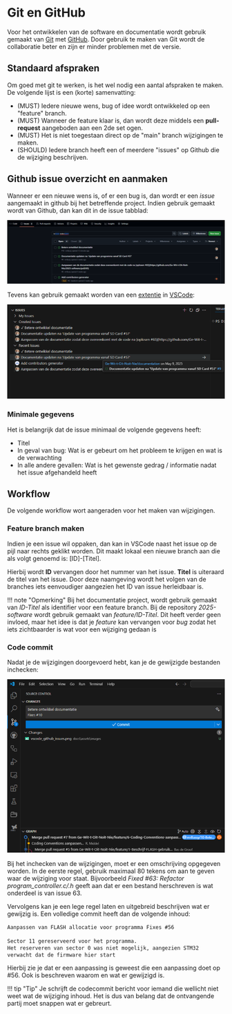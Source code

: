 # Git en GitHub

Voor het ontwikkelen van de software en documentatie wordt gebruik gemaakt van [Git](https://git-scm.com/) met [GitHub](https://github.com/Ge-Wit-t-Oit-Noit-Nie). Door gebruik te maken van Git wordt de collaboratie beter en zijn er minder problemen met de versie.

## Standaard afspraken

Om goed met git te werken, is het wel nodig een aantal afspraken te maken. De volgende lijst is een (korte) samenvatting:

* (MUST) Iedere nieuwe wens, bug of idee wordt ontwikkeled op een "feature" branch.
* (MUST) Wanneer de feature klaar is, dan wordt deze middels een **pull-request** aangeboden aan een 2de set ogen.
* (MUST) Het is niet toegestaan direct op de "main" branch wijzigingen te maken.
* (SHOULD) Iedere branch heeft een of meerdere "issues" op Github die de wijziging beschrijven.

## Github issue overzicht en aanmaken

Wanneer er een nieuwe wens is, of er een bug is, dan wordt er een *issue* aangemaakt in github bij het betreffende project. Indien gebruik gemaakt wordt van Github, dan kan dit in de issue tabblad:

![Plaatje van het issues tabblad op Github](../assets/images/github_issues.png "Github issues")

Tevens kan gebruik gemaakt worden van een [extentie](https://marketplace.visualstudio.com/items?itemName=GitHub.GitHubExtensionforVisualStudio) in [VSCode](https://visualstudio.microsoft.com/):

![Plaatje van het issues sectie in VSCode](../assets/images/vscode_github_issues.png "VSCode Github issues")

### Minimale gegevens

Het is belangrijk dat de issue minimaal de volgende gegevens heeft:

* Titel
* In geval van bug: Wat is er gebeurt om het probleem te krijgen en wat is de verwachting
* In alle andere gevallen: Wat is het gewenste gedrag / informatie nadat het issue afgehandeld heeft

## Workflow

De volgende workflow wort aangeraden voor het maken van wijzigingen.

### Feature branch maken

Indien je een issue wil oppaken, dan kan in VSCode naast het issue op de pijl naar rechts geklikt worden. Dit maakt lokaal een nieuwe branch aan die als volgt genoemd is: \[ID\]-\[Titel\].

Hierbij wordt **ID** vervangen door het nummer van het issue. **Titel** is uiteraard de titel van het issue. Door deze naamgeving wordt het volgen van de branches iets eenvoudiger aangezien het ID van issue herleidbaar is.

!!! note "Opmerking"
    Bij het documentatie project, wordt gebruik gemaakt van *ID-Titel* als identifier voor een feature branch.
    Bij de repository *2025-software* wordt gebruik gemaakt van *feature/ID-Titel*. Dit heeft verder geen invloed, maar het idee is dat je *feature* kan vervangen voor *bug* zodat het iets zichtbaarder is wat voor een wijziging gedaan is

### Code commit

Nadat je de wijzigingen doorgevoerd hebt, kan je de gewijzigde bestanden inchecken:

![Scherm in VSCode voor het inchecken van wijzingen](../assets/images/vscode_github_view_and_accept_changes.png "Wijzigingen inchecken")

Bij het inchecken van de wijzigingen, moet er een omschrijving opgegeven worden. In de eerste regel, gebruik maximaal 80 tekens om aan te geven waar de wijziging voor staat. Bijvoorbeeld *Fixed \#63: Refactor program_controller.c/.h* geeft aan dat er een bestand herschreven is wat onderdeel is van issue 63.

Vervolgens kan je een lege regel laten en uitgebreid beschrijven wat er gewijzig is. Een volledige commit heeft dan de volgende inhoud:

```text
Aanpassen van FLASH allocatie voor programma Fixes #56

Sector 11 gereserveerd voor het programma.
Het reserveren van sector 0 was niet mogelijk, aangezien STM32 verwacht dat de firmware hier start
```

Hierbij zie je dat er een aanpassing is geweest die een aanpassing doet op \#56. Ook is beschreven waarom en wat er gewijzigd is.

!!! tip "Tip"
    Je schrijft de codecommit bericht voor iemand die wellicht niet weet wat de wijziging inhoud. Het is dus van belang dat de ontvangende partij moet snappen wat er gebreurt. 

